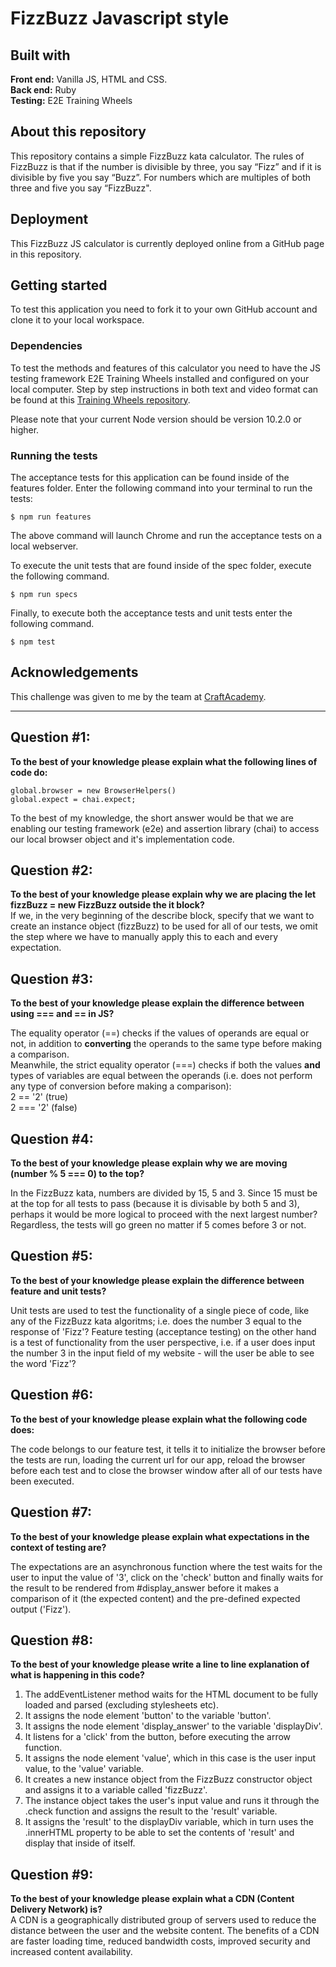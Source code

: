 # FizzBuzz Javascript style  
## Built with  
**Front end:** Vanilla JS, HTML and CSS.  
**Back end:** Ruby   
**Testing:** E2E Training Wheels  

## About this repository  
This repository contains a simple FizzBuzz kata calculator. The rules of FizzBuzz is that if the number is divisible by three, you say “Fizz” and if it is divisible by five you say “Buzz”. For numbers which are multiples of both three and five you say “FizzBuzz".  

## Deployment  
This FizzBuzz JS calculator is currently deployed online from a GitHub page in this repository.  

## Getting started  
To test this application you need to fork it to your own GitHub account and clone it to your local workspace.  

### Dependencies
To test the methods and features of this calculator you need to have the JS testing framework E2E Training Wheels installed and configured on your local computer. Step by step instructions in both text and video format can be found at this [Training Wheels repository](https://www.npmjs.com/package/e2e_training_wheels).

Please note that your current Node version should be version 10.2.0 or higher.

### Running the tests  
The acceptance tests for this application can be found inside of the features folder. Enter the following command into your terminal to run the tests:
```
$ npm run features
```
The above command will launch Chrome and run the acceptance tests on a local webserver.

To execute the unit tests that are found inside of the spec folder, execute the following command.
```
$ npm run specs
```
Finally, to execute both the acceptance tests and unit tests enter the following command.
```
$ npm test
``` 
## Acknowledgements  
This challenge was given to me by the team at [CraftAcademy](https://www.craftacademy.se/).

------------------------------------------------------

## Question #1:  
__To the best of your knowledge please explain what the following lines of code do:__
```
global.browser = new BrowserHelpers()
global.expect = chai.expect;
```
To the best of my knowledge, the short answer would be that we are enabling our testing framework (e2e) and assertion library (chai) to access our local browser object and it's implementation code.

## Question #2:  
__To the best of your knowledge please explain why we are placing the let fizzBuzz = new FizzBuzz outside the it block?__  
If we, in the very beginning of the describe block, specify that we want to create an instance object (fizzBuzz) to be used for all of our tests, we omit the step where we have to manually apply this to each and every expectation.   

## Question #3:  
__To the best of your knowledge please explain the difference between using === and == in JS?__  

The equality operator (==) checks if the values of operands are equal or not, in addition to **converting** the operands to the same type before making a comparison.  
Meanwhile, the strict equality operator (===) checks if both the values **and** types of variables are equal between the operands (i.e. does not perform any type of conversion before making a comparison):  
2 == '2' (true)  
2 === '2' (false)  

## Question #4:  
__To the best of your knowledge please explain why we are moving (number % 5 === 0) to the top?__  

In the FizzBuzz kata, numbers are divided by 15, 5 and 3. Since 15 must be at the top for all tests to pass (because it is divisable by both 5 and 3), perhaps it would be more logical to proceed with the next largest number? Regardless, the tests will go green no matter if 5 comes before 3 or not.  

## Question #5:  
__To the best of your knowledge please explain the difference between feature and unit tests?__  

Unit tests are used to test the functionality of a single piece of code, like any of the FizzBuzz kata algoritms; i.e. does the number 3 equal to the response of 'Fizz'? Feature testing (acceptance testing) on the other hand is a test of functionality from the user perspective, i.e. if a user does input the number 3 in the input field of my website - will the user be able to see the word 'Fizz'? 

## Question #6: 
__To the best of your knowledge please explain what the following code does:__    

The code belongs to our feature test, it tells it to initialize the browser before the tests are run, loading the current url for our app, reload the browser before each test and to close the browser window after all of our tests have been executed.  

## Question #7: 
__To the best of your knowledge please explain what expectations in the context of testing are?__  

The expectations are an asynchronous function where the test waits for the user to input the value of '3', click on the 'check' button and finally waits for the result to be rendered from #display_answer before it makes a comparison of it (the expected content) and the pre-defined expected output ('Fizz').  

## Question #8:
__To the best of your knowledge please write a line to line explanation of what is happening in this code?__  

1. The addEventListener method waits for the HTML document to be fully loaded and parsed (excluding stylesheets etc).  
2. It assigns the node element 'button' to the variable 'button'.  
3. It assigns the node element 'display_answer' to the variable 'displayDiv'.  
4. It listens for a 'click' from the button, before executing the arrow function.  
5. It assigns the node element 'value', which in this case is the user input value, to the 'value' variable.  
6. It creates a new instance object from the FizzBuzz constructor object and assigns it to a variable called 'fizzBuzz'.  
7. The instance object takes the user's input value and runs it through the .check function and assigns the result to the 'result' variable.  
8. It assigns the 'result' to the displayDiv variable, which in turn uses the .innerHTML property to be able to set the contents of 'result' and display that inside of itself.  

## Question #9: 
__To the best of your knowledge please explain what a CDN (Content Delivery Network) is?__   
A CDN is a geographically distributed group of servers used to reduce the distance between the user and the website content. The benefits of a CDN are faster loading time, reduced bandwidth costs, improved security and increased content availability.  
